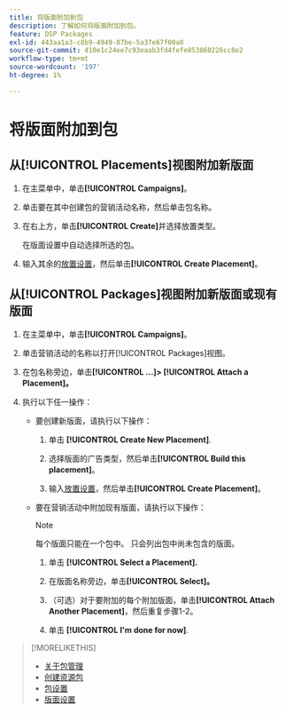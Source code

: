 ```yaml
---
title: 将版面附加到包
description: 了解如何将版面附加到包。
feature: DSP Packages
exl-id: 443aa1a3-c8b9-4949-87be-5a37e67f00a8
source-git-commit: d10e1c24ee7c93eaab3fd4fefe853860226cc8e2
workflow-type: tm+mt
source-wordcount: '197'
ht-degree: 1%

---
```


# 将版面附加到包

## 从[!UICONTROL Placements]视图附加新版面

1. 在主菜单中，单击&#x200B;**[!UICONTROL Campaigns]**。

1. 单击要在其中创建包的营销活动名称，然后单击包名称。

1. 在右上方，单击&#x200B;**[!UICONTROL Create]**&#x200B;并选择放置类型。

   在版面设置中自动选择所选的包。

1. 输入其余的[放置设置](/help/dsp/campaign-management/placements/placement-settings.md)，然后单击&#x200B;**[!UICONTROL Create Placement]**。

## 从[!UICONTROL Packages]视图附加新版面或现有版面

1. 在主菜单中，单击&#x200B;**[!UICONTROL Campaigns]**。

1. 单击营销活动的名称以打开[!UICONTROL Packages]视图。

1. 在包名称旁边，单击&#x200B;**[!UICONTROL ...]> [!UICONTROL Attach a Placement]。**

1. 执行以下任一操作：

   * 要创建新版面，请执行以下操作：

      1. 单击 **[!UICONTROL Create New Placement]**.

      1. 选择版面的广告类型，然后单击&#x200B;**[!UICONTROL Build this placement]**。

      1. 输入[放置设置](/help/dsp/campaign-management/placements/placement-settings.md)，然后单击&#x200B;**[!UICONTROL Create Placement]**。
   * 要在营销活动中附加现有版面，请执行以下操作：

      >[!NOTE]
      >
      >每个版面只能在一个包中。 只会列出包中尚未包含的版面。

      1. 单击 **[!UICONTROL Select a Placement].**

      1. 在版面名称旁边，单击&#x200B;**[!UICONTROL Select]。**

      1. （可选）对于要附加的每个附加版面，单击&#x200B;**[!UICONTROL Attach Another Placement]**，然后重复步骤1-2。

      1. 单击 **[!UICONTROL I'm done for now]**.


>[!MORELIKETHIS]
>
>* [关于包管理](package-about.md)
>* [创建资源包](package-create.md)
>* [包设置](package-settings.md)
>* [版面设置](/help/dsp/campaign-management/placements/placement-settings.md)

